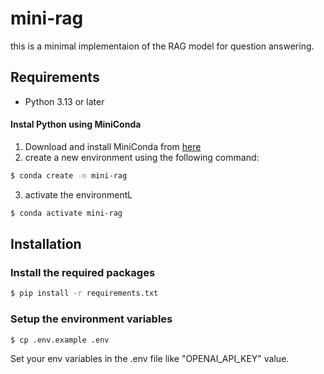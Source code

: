 # mini-rag

this is a minimal implementaion of the RAG model for question answering.

## Requirements

- Python 3.13 or later

#### Instal Python using MiniConda

1. Download and install MiniConda from [here](https://www.anaconda.com/docs/getting-started/miniconda/install)
2. create a new environment using the following command:

```bash
$ conda create -n mini-rag
```

3. activate the environmentL

```bash
$ conda activate mini-rag
```

## Installation

### Install the required packages

```bash
$ pip install -r requirements.txt
```

### Setup the environment variables

```bash
$ cp .env.example .env
```

Set your env variables in the .env file like "OPENAI_API_KEY" value.
